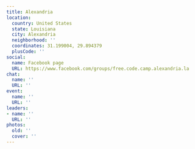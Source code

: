 ```yaml
---
title: Alexandria
location:
  country: United States
  state: Louisiana
  city: Alexandria
  neighborhood: ''
  coordinates: 31.199004, 29.894379
  plusCode: ''
social:
  name: Facebook page
  URL: https://www.facebook.com/groups/free.code.camp.alexandria.la
chat:
  name: ''
  URL: ''
event:
  name: ''
  URL: ''
leaders:
- name: ''
  URL: ''
photos:
  old: ''
  cover: ''
---
```

